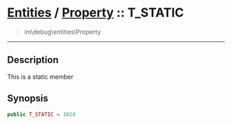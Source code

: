 # [Entities](entities.md) / [Property](entities-Property.md) :: T_STATIC
 > im\debug\entities\Property
____

## Description
This is a static member

## Synopsis
```php
public T_STATIC = 1024
```
